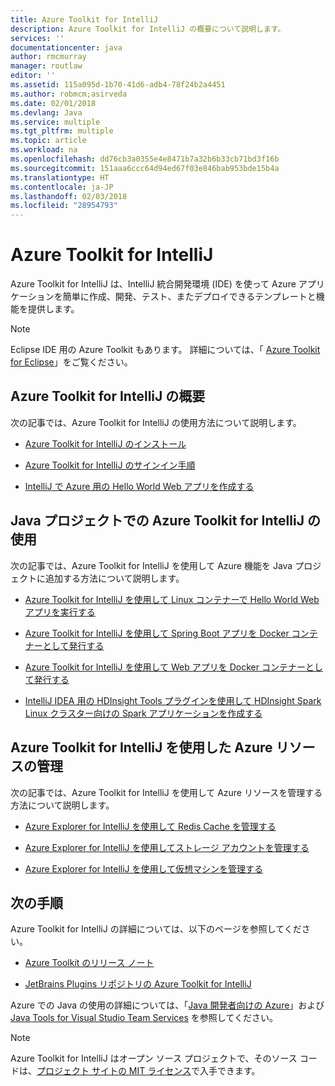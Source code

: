 ```yaml
---
title: Azure Toolkit for IntelliJ
description: Azure Toolkit for IntelliJ の概要について説明します。
services: ''
documentationcenter: java
author: rmcmurray
manager: routlaw
editor: ''
ms.assetid: 115a095d-1b70-41d6-adb4-78f24b2a4451
ms.author: robmcm;asirveda
ms.date: 02/01/2018
ms.devlang: Java
ms.service: multiple
ms.tgt_pltfrm: multiple
ms.topic: article
ms.workload: na
ms.openlocfilehash: dd76cb3a0355e4e8471b7a32b6b33cb71bd3f16b
ms.sourcegitcommit: 151aaa6ccc64d94ed67f03e846bab953bde15b4a
ms.translationtype: HT
ms.contentlocale: ja-JP
ms.lasthandoff: 02/03/2018
ms.locfileid: "28954793"
---
```

# <a name="azure-toolkit-for-intellij"></a>Azure Toolkit for IntelliJ
Azure Toolkit for IntelliJ は、IntelliJ 統合開発環境 (IDE) を使って Azure アプリケーションを簡単に作成、開発、テスト、またデプロイできるテンプレートと機能を提供します。

> [!NOTE]
> 
> Eclipse IDE 用の Azure Toolkit もあります。 詳細については、「 [Azure Toolkit for Eclipse](../eclipse/azure-toolkit-for-eclipse.md)」をご覧ください。
> 

## <a name="get-started-with-the-azure-toolkit-for-intellij"></a>Azure Toolkit for IntelliJ の概要
次の記事では、Azure Toolkit for IntelliJ の使用方法について説明します。

* [Azure Toolkit for IntelliJ のインストール](azure-toolkit-for-intellij-installation.md)

* [Azure Toolkit for IntelliJ のサインイン手順](azure-toolkit-for-intellij-sign-in-instructions.md)

* [IntelliJ で Azure 用の Hello World Web アプリを作成する](azure-toolkit-for-intellij-create-hello-world-web-app.md)

## <a name="use-the-azure-toolkit-for-intellij-with-your-java-projects"></a>Java プロジェクトでの Azure Toolkit for IntelliJ の使用
次の記事では、Azure Toolkit for IntelliJ を使用して Azure 機能を Java プロジェクトに追加する方法について説明します。

* [Azure Toolkit for IntelliJ を使用して Linux コンテナーで Hello World Web アプリを実行する](azure-toolkit-for-intellij-hello-world-web-app-linux.md)

* [Azure Toolkit for IntelliJ を使用して Spring Boot アプリを Docker コンテナーとして発行する](azure-toolkit-for-intellij-publish-spring-boot-docker-app.md)

* [Azure Toolkit for IntelliJ を使用して Web アプリを Docker コンテナーとして発行する](azure-toolkit-for-intellij-publish-as-docker-container.md)

* [IntelliJ IDEA 用の HDInsight Tools プラグインを使用して HDInsight Spark Linux クラスター向けの Spark アプリケーションを作成する](/azure/hdinsight/hdinsight-apache-spark-intellij-tool-plugin)

## <a name="manage-azure-resources-using-the-azure-toolkit-for-intellij"></a>Azure Toolkit for IntelliJ を使用した Azure リソースの管理
次の記事では、Azure Toolkit for IntelliJ を使用して Azure リソースを管理する方法について説明します。

* [Azure Explorer for IntelliJ を使用して Redis Cache を管理する](azure-toolkit-for-intellij-managing-redis-caches-using-azure-explorer.md)

* [Azure Explorer for IntelliJ を使用してストレージ アカウントを管理する](azure-toolkit-for-intellij-managing-virtual-machines-using-azure-explorer.md)

* [Azure Explorer for IntelliJ を使用して仮想マシンを管理する](azure-toolkit-for-intellij-managing-storage-accounts-using-azure-explorer.md)

## <a name="next-steps"></a>次の手順

Azure Toolkit for IntelliJ の詳細については、以下のページを参照してください。

* [Azure Toolkit のリリース ノート](https://github.com/Microsoft/azure-tools-for-java/releases)

* [JetBrains Plugins リポジトリの Azure Toolkit for IntelliJ](https://plugins.jetbrains.com/plugin/8053-azure-toolkit-for-intellij)

Azure での Java の使用の詳細については、「[Java 開発者向けの Azure](https://docs.microsoft.com/java/azure/)」および [Java Tools for Visual Studio Team Services](https://java.visualstudio.com/) を参照してください。

> [!NOTE]
> 
> Azure Toolkit for IntelliJ はオープン ソース プロジェクトで、そのソース コードは、[プロジェクト サイトの MIT ライセンス](https://github.com/microsoft/azure-tools-for-java)で入手できます。
> 

<!-- [!INCLUDE [azure-toolkit-for-intellij-additional-resources](../includes/azure-toolkit-for-intellij-additional-resources.md)] -->

<!-- URL List -->

[Azure for Java Developers]: https://docs.microsoft.com/java/azure/
[Java Tools for Visual Studio Team Services]: https://java.visualstudio.com/

<!-- Temporarily Deprecated URLs -->

<!-- [Debug a Java Web App on Azure in IntelliJ]: ./app-service-web/app-service-web-debug-java-web-app-in-intellij.md -->
